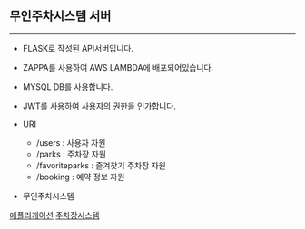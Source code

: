 ## 무인주차시스템 서버
---

- FLASK로 작성된 API서버입니다.

- ZAPPA를 사용하여 AWS LAMBDA에 배포되어있습니다.

- MYSQL DB를 사용합니다.

- JWT를 사용하여 사용자의 권한을 인가합니다.

- URI
    - /users : 사용자 자원
    - /parks : 주차장 자원
    - /favoriteparks : 즐겨찾기 주차장 자원
    - /booking : 예약 정보 자원


- 무인주차시스템

[애플리케이션]("https://github.com/ybw903/Capstone-Application")
[주차장시스템]("https://github.com/ybw903/Capstone-ParkingSystem/tree/master/ml")
